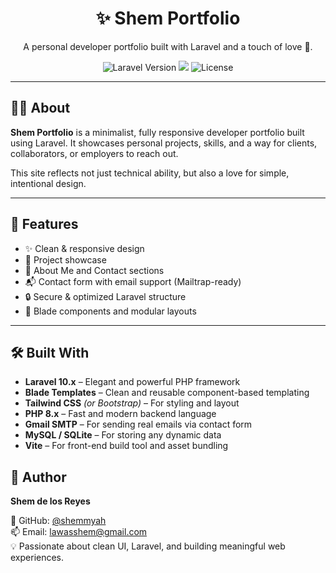 <h1 align="center">✨ Shem Portfolio</h1>

<p align="center">
A personal developer portfolio built with Laravel and a touch of love 💖.
</p>

<p align="center">
<img src="https://img.shields.io/badge/Laravel-10.x-red?logo=laravel" alt="Laravel Version">
<img src="https://img.shields.io/badge/Made%20with-PHP-blue?logo=php">
<img src="https://img.shields.io/badge/License-MIT-green.svg" alt="License">
</p>

---

## 🧑‍💻 About

**Shem Portfolio** is a minimalist, fully responsive developer portfolio built using Laravel. It showcases personal projects, skills, and a way for clients, collaborators, or employers to reach out.

This site reflects not just technical ability, but also a love for simple, intentional design.

---

## 🔧 Features

- ✨ Clean & responsive design
- 📁 Project showcase
- 📝 About Me and Contact sections
- 📬 Contact form with email support (Mailtrap-ready)
- 🔒 Secure & optimized Laravel structure
- 🎨 Blade components and modular layouts

---
## 🛠 Built With

- **Laravel 10.x** – Elegant and powerful PHP framework  
- **Blade Templates** – Clean and reusable component-based templating  
- **Tailwind CSS** *(or Bootstrap)* – For styling and layout  
- **PHP 8.x** – Fast and modern backend language  
- **Gmail SMTP** – For sending real emails via contact form  
- **MySQL / SQLite** – For storing any dynamic data  
- **Vite** – For front-end build tool and asset bundling  

## 👤 Author

**Shem de los Reyes**  

🐙 GitHub: [@shemmyah](https://github.com/shemmyah)  
📫 Email: lawasshem@gmail.com  
💡 Passionate about clean UI, Laravel, and building meaningful web experiences.

